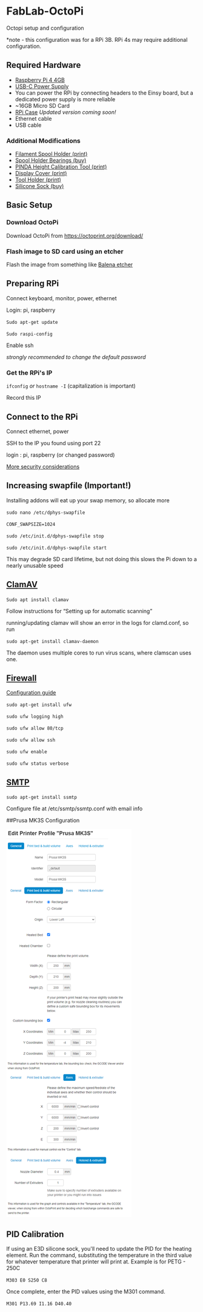 # FabLab-OctoPi
Octopi setup and configuration

*note - this configuration was for a RPi 3B. RPi 4s may require additional configuration.

## Required Hardware
* [Raspberry Pi 4 4GB](https://www.digikey.com/en/products/detail/raspberry-pi/RASPBERRY-PI-4B-4GB/10258781)
* [USB-C Power Supply](https://www.digikey.com/en/products/detail/rasperry/pi/RPI-USB-C-POWER-SUPPLY-BLACK-US/10258759)
* You can power the RPi by connecting headers to the Einsy board, but a dedicated power supply is more reliable
* ~16GB Micro SD Card
* [RPi Case](https://www.thingiverse.com/thing:4825996) *Updated version coming soon!*
* Ethernet cable
* USB cable

### Additional Modifications

* [Filament Spool Holder (print)](https://www.thingiverse.com/thing:1832235)
* [Spool Holder Bearings (buy)](https://www.amazon.com/gp/product/B07216D1SZ/ref=ppx_yo_dt_b_asin_title_o03_s00?ie=UTF8&psc=1)
* [PINDA Height Calibration Tool (print)](https://www.thingiverse.com/thing:1977997)
* [Display Cover (print)](https://www.thingiverse.com/thing:2933252)
* [Tool Holder (print)](https://www.thingiverse.com/thing:3268830)
* [Silicone Sock (buy)](https://www.amazon.com/gp/product/B07779TP4S/ref=ppx_yo_dt_b_asin_title_o03_s00?ie=UTF8&psc=1)

## Basic Setup
### Download OctoPi
Download OctoPi from https://octoprint.org/download/

### Flash image to SD card using an etcher
Flash the image from something like [Balena etcher](https://www.balena.io/etcher/)

## Preparing RPi
Connect keyboard, monitor, power, ethernet

Login: pi, raspberry

`Sudo apt-get update`

`Sudo raspi-config`

Enable ssh

*strongly recommended to change the default password*

### Get the RPi's IP
`ifconfig` *or* `hostname -I` (capitalization is important)

Record this IP

## Connect to the RPi
Connect ethernet, power

SSH to the IP you found using port 22

login : pi, raspberry (or changed password)

[More security considerations](https://www.raspberrypi.org/documentation/configuration/security.md)

## Increasing swapfile (Important!)
Installing addons will eat up your swap memory, so allocate more

`sudo nano /etc/dphys-swapfile`

`CONF_SWAPSIZE=1024`

`sudo /etc/init.d/dphys-swapfile stop`

`sudo /etc/init.d/dphys-swapfile start`

This may degrade SD card lifetime, but not doing this slows the Pi down to a nearly unusable speed

## [ClamAV](https://dennissutantoblog.wordpress.com/2020/04/17/how-to-setup-clamav-antivirus-on-your-raspberry-pi/)
`Sudo apt install clamav`

Follow instructions for “Setting up for automatic scanning”

running/updating clamav will show an error in the logs for clamd.conf, so run

`sudo apt-get install clamav-daemon`
  
The daemon uses multiple cores to run virus scans, where clamscan uses one.


## [Firewall](https://help.ubuntu.com/community/UFW)
[Configuration guide](https://www.linode.com/docs/guides/configure-firewall-with-ufw/)

`sudo apt-get install ufw`

`sudo ufw logging high`

`sudo ufw allow 80/tcp`

`sudo ufw allow ssh`

`sudo ufw enable`

`sudo ufw status verbose`


## [SMTP](https://iotdesignpro.com/projects/sending-smtp-email-using-raspberry-pi)

`sudo apt-get install ssmtp`

Configure file at /etc/ssmtp/ssmtp.conf with email info


##Prusa MK3S Configuration

![alt text](https://github.com/BenMagana/FabLab-OctoPi/blob/main/img/Mk3S_Config.png?raw=true)

## PID Calibration

If using an E3D silicone sock, you'll need to update the PID for the heating element. Run the command, substituting the temperature in the third value for whatever temperature that printer will print at. Example is for PETG - 250C

`M303 E0 S250 C8`

Once complete, enter the PID values using the M301 command. 

`M301 P13.69 I1.16 D40.40`
